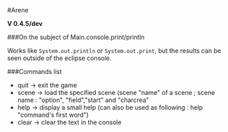#Arene


**V 0.4.5/dev**


###On the subject of Main.console.print/println

Works like `System.out.println` or `System.out.print`, but the results can be seen outside of the eclipse console.


###Commands list

-   quit -> exit the game<br>
-   scene -> load the specified scene (scene "name" of a scene ; scene name : "option", "field","start" and "charcrea"<br>
-   help ->  display a small help (can also be used as following : help "command's first word")<br>
-   clear -> clear the text in the console<br>